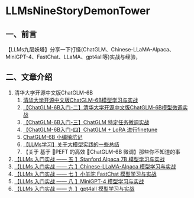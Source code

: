 # LLMsNineStoryDemonTower

## 一、前言

【LLMs九层妖塔】分享一下打怪(ChatGLM、Chinese-LLaMA-Alpaca、MiniGPT-4、FastChat、LLaMA、gpt4all等)实战与经验，

## 二、文章介绍

1. 清华大学开源中文版ChatGLM-6B
   1. [清华大学开源中文版ChatGLM-6B模型学习与实战](https://articles.zsxq.com/id_3nsce4n09dhv.html)
   2. [【ChatGLM-6B入门-二】清华大学开源中文版ChatGLM-6B模型微调实战](https://articles.zsxq.com/id_3c9k9qlhnhol.html)
   3. [【ChatGLM-6B入门-三】ChatGLM 特定任务微调实战](https://articles.zsxq.com/id_3b42ukjdkwpt.html)
   4. [【ChatGLM-6B入门-四】ChatGLM + LoRA 进行finetune](https://articles.zsxq.com/id_e2389qm0w0sx.html)
   5.  [ChatGLM-6B 小编填坑记](https://articles.zsxq.com/id_fw7vn0mhdsnq.html)
   6.  [【LLMs学习】关于大模型实践的一些总结](https://articles.zsxq.com/id_il58nxrs9jxr.html)
   7.  【关于 基于 🤗PEFT 的高效 🤖ChatGLM-6B 微调】那些你不知道的事
2. [【LLMs 入门实战 —— 五 】Stanford Alpaca 7B 模型学习与实战](https://articles.zsxq.com/id_xnt3fvp2wxz0.html)
3. [【LLMs 入门实战 —— 六 】Chinese-LLaMA-Alpaca 模型学习与实战](https://articles.zsxq.com/id_dqvusswrdg6c.html)
4.  [【LLMs 入门实战 —— 七 】小羊驼 FastChat 模型学习与实战](https://articles.zsxq.com/id_q9mx24q9fdab.html)
5.  [【LLMs 入门实战 —— 八 】MiniGPT-4 模型学习与实战](https://articles.zsxq.com/id_ff0w6czthq25.html)
6.  [【LLMs 入门实战 —— 九 】gpt4all 模型学习与实战](https://articles.zsxq.com/id_nk1lpt237bk9.html)


